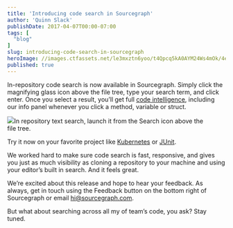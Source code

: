 ```yaml
---
title: 'Introducing code search in Sourcegraph'
author: 'Quinn Slack'
publishDate: 2017-04-07T00:00-07:00
tags: [
  "blog"
]
slug: introducing-code-search-in-sourcegraph
heroImage: //images.ctfassets.net/le3mxztn6yoo/t4Qpcq5kA0AYM24Ws4mOk/4edf5502a936bbec90c262fa00355aed/sourcegraph-mark.png
published: true
---
```




In-repository code search is now available in Sourcegraph. Simply click the magnifying glass icon above the file tree, type your search term, and click enter. Once you select a result, you’ll get full [code intelligence](http://codeintelligence.org/), including our info panel whenever you click a method, variable or struct.

[![](https://cdn-images-1.medium.com/max/800/1*pKHfud451X3oVgqEXhcjCw.png)](https://sourcegraph.com/github.com/kubernetes/kubernetes@ad3e0903f35a625fe78b9ab28bbeef57fc9a7b1b/-/blob/cmd/cloud-controller-manager/app/controllermanager.go#L65:10-65:15)In repository text search, launch it from the Search icon above the file tree.

Try it now on your favorite project like [Kubernetes](https://sourcegraph.com/github.com/kubernetes/kubernetes@ad3e0903f35a625fe78b9ab28bbeef57fc9a7b1b/-/blob/README.md) or [JUnit](https://sourcegraph.com/github.com/junit-team/junit@cebbf5e15725b4dc247ac0557f6fa63f475b15af/-/blob/src/main/java/org/junit/Test.java#L66:19-66:23).

We worked hard to make sure code search is fast, responsive, and gives you just as much visibility as cloning a repository to your machine and using your editor’s built in search. And it feels great.

We’re excited about this release and hope to hear your feedback. As always, get in touch using the Feedback button on the bottom right of Sourcegraph or email [hi@sourcegraph.com](mailto:hi@sourcegraph.com).

But what about searching across all my of team’s code, you ask? Stay tuned.
